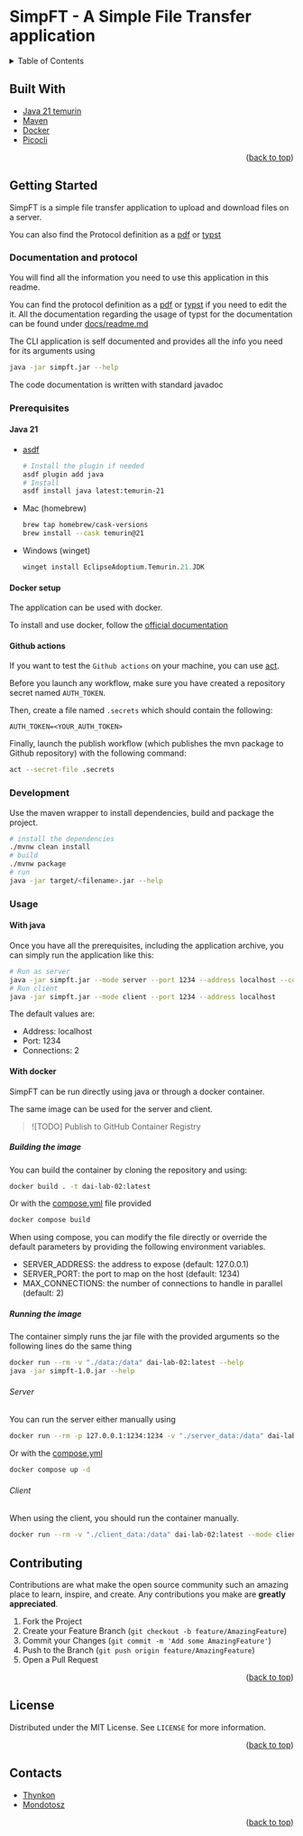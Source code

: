 # SimpFT - A Simple File Transfer application

<a name="readme-top"></a>

<details>
  <summary>Table of Contents</summary>
  <ol>
    <li>
        <a href="#built-with">Built With</a>
    </li>
    <li>
      <a href="#getting-started">Getting Started</a>
      <ul>
        <li><a href="#documentation-and-protocol">Documentation and protocol</a></li>
        <li>
          <a href="#prerequisites">Prerequisites</a>
          <ul>
            <li><a href="#java-21">Java 21</a></li>
            <li><a href="#docker-setup">Docker setup</a></li>
            <li><a href="#github-actions">GitHub actions</a></li>
          </ul>
        </li>
            <li><a href="#development">Development</a></li>
        <li>
          <a href="#usage">Usage</a>
          <ul>
            <li><a href="#with-java">With java</a></li>
            <li>
              <a href="#with-docker">With docker</a>
              <ul>
                <li><a href="#building-the-image">Building the image</a></li>
                <li>
                  <a href="#running-the-image">Running the image</a>
                  <ul>
                    <li><a href="#server">Server</a></li>
                    <li><a href="#client">Client</a></li>
                  </ul>
                </li>
              </ul>
            </li>
          </ul>
        </li>
      </ul>
    </li>
    <li><a href="#contributing">Contributions</a></li>
    <li><a href="#license">License</a></li>
    <li><a href="#contacts">Contacts</a></li>
  </ol>
</details>

## Built With

- [Java 21 temurin][java]
- [Maven][maven]
- [Docker][docker]
- [Picocli][picocli]

<p align="right">(<a href="#readme-top">back to top</a>)</p>

<!-- GETTING STARTED -->

## Getting Started

SimpFT is a simple file transfer application to upload and download files on a
server.

You can also find the Protocol definition as a [pdf](./docs/proto.pdf) or [typst](./docs/proto.typ)

### Documentation and protocol

You will find all the information you need to use this application in this readme.

You can find the protocol definition as a [pdf](./docs/proto.pdf) or [typst](./docs/proto.typ) if you need to edit
the it. All the documentation regarding the usage of typst for the documentation
can be found under [docs/readme.md](./docs/README.md)

The CLI application is self documented and provides all the info you need for its
arguments using

```bash
java -jar simpft.jar --help
```

The code documentation is written with standard javadoc

### Prerequisites

#### Java 21

- [asdf][asdf]

  ```sh
  # Install the plugin if needed
  asdf plugin add java
  # Install
  asdf install java latest:temurin-21
  ```

- Mac (homebrew)

  ```zsh
  brew tap homebrew/cask-versions
  brew install --cask temurin@21
  ```

- Windows (winget)

  ```ps
  winget install EclipseAdoptium.Temurin.21.JDK
  ```

#### Docker setup

The application can be used with docker.

To install and use docker, follow the [official documentation](https://docs.docker.com/engine/install/)

#### Github actions

If you want to test the `Github actions` on your machine, you can use [act](https://github.com/nektos/act).

Before you launch any workflow, make sure you have created a repository secret named `AUTH_TOKEN`.

Then, create a file named `.secrets` which should contain the following:

```env
AUTH_TOKEN=<YOUR_AUTH_TOKEN>
```

Finally, launch the publish workflow (which publishes the mvn package to Github repository) with the following command:

```sh
act --secret-file .secrets
```

### Development

Use the maven wrapper to install dependencies, build and package the project.

```sh
# install the dependencies
./mvnw clean install
# build
./mvnw package
# run
java -jar target/<filename>.jar --help
```

### Usage

#### With java

Once you have all the prerequisites, including the application archive, you can
simply run the application like this:

```bash
# Run as server
java -jar simpft.jar --mode server --port 1234 --address localhost --connections 2
# Run client
java -jar simpft.jar --mode client --port 1234 --address localhost
```

The default values are:

- Address: localhost
- Port: 1234
- Connections: 2

#### With docker

SimpFT can be run directly using java or through a docker container.

The same image can be used for the server and client.

> ![TODO]
> Publish to GitHub Container Registry

##### Building the image

You can build the container by cloning the repository and using:

```bash
docker build . -t dai-lab-02:latest
```

Or with the [compose.yml][compose] file provided

```bash
docker compose build
```

When using compose, you can modify the file directly or override the default
parameters by providing the following environment variables.

- SERVER_ADDRESS: the address to expose (default: 127.0.0.1)
- SERVER_PORT: the port to map on the host (default: 1234)
- MAX_CONNECTIONS: the number of connections to handle in parallel (default: 2)

##### Running the image

The container simply runs the jar file with the provided arguments so the
following lines do the same thing

```bash
docker run --rm -v "./data:/data" dai-lab-02:latest --help
java -jar simpft-1.0.jar --help
```

###### Server

You can run the server either manually using

```bash
docker run --rm -p 127.0.0.1:1234:1234 -v "./server_data:/data" dai-lab-02:latest --mode server
```

Or with the [compose.yml][compose]

```bash
docker compose up -d
```

###### Client

When using the client, you should run the container manually.

```bash
docker run --rm -v "./client_data:/data" dai-lab-02:latest --mode client -a <server-address>
```

<!-- CONTRIBUTING -->

## Contributing

Contributions are what make the open source community such an amazing place to learn, inspire, and create. Any contributions you make are **greatly appreciated**.

1. Fork the Project
2. Create your Feature Branch (`git checkout -b feature/AmazingFeature`)
3. Commit your Changes (`git commit -m 'Add some AmazingFeature'`)
4. Push to the Branch (`git push origin feature/AmazingFeature`)
5. Open a Pull Request

<p align="right">(<a href="#readme-top">back to top</a>)</p>

<!-- LICENSE -->

## License

Distributed under the MIT License. See `LICENSE` for more information.

<p align="right">(<a href="#readme-top">back to top</a>)</p>

<!-- CONTACT -->

## Contacts

- [Thynkon](https://github.com/Thynkon)
- [Mondotosz](https://github.com/Mondotosz)

<p align="right">(<a href="#readme-top">back to top</a>)</p>

<!-- MARKDOWN LINKS & IMAGES -->
<!-- https://www.markdownguide.org/basic-syntax/#reference-style-links -->

[java]: https://adoptium.net/temurin/releases/
[maven]: https://maven.apache.org/
[docker]: https://www.docker.com/
[picocli]: https://picocli.info/
[asdf]: https://asdf-vm.com/
[compose]: ./compose.yml
